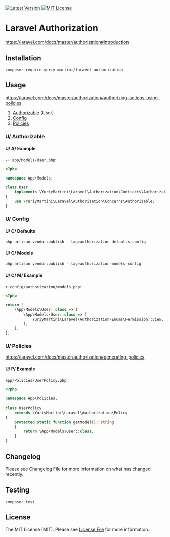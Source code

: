 [![Latest Version](http://img.shields.io/packagist/v/yuriy-martini/laravel-authorization.svg?label=Release&style=for-the-badge)](https://packagist.org/packages/yuriy-martini/laravel-authorization)
[![MIT License](https://img.shields.io/github/license/yuriy-martini/laravel-authorization.svg?label=License&color=blue&style=for-the-badge)](https://github.com/yuriy-martini/laravel-authorization/blob/master/LICENSE.md)

# Laravel Authorization

https://laravel.com/docs/master/authorization#introduction

## Installation

```shell
composer require yuriy-martini/laravel-authorization
```

## Usage

https://laravel.com/docs/master/authorization#authorizing-actions-using-policies

1. [Authorizable](#u-authorizable) (User)
2. [Config](#u-config)
3. [Policies](#u-policies)

### U/ Authorizable

#### U/ A/ Example

`-+ app/Models/User.php`:

```php
<?php

namespace App\Models;

class User
    implements \YuriyMartini\Laravel\Authorization\Contracts\Authorizable
{
    use \YuriyMartini\Laravel\Authorization\Concerns\Authorizable;
}
```

### U/ Config

#### U/ C/ Defaults

```php
php artisan vendor:publish --tag=authorization-defaults-config
```

#### U/ C/ Models

```php
php artisan vendor:publish --tag=authorization-models-config
```

#### U/ C/ M/ Example

`+ config/authorization/models.php`:

```php
<?php

return [
    \App\Models\User::class => [
        \App\Models\User::class => [
            YuriyMartini\Laravel\Authorization\Enums\Permission::view,
        ],
    ],
];
```

### U/ Policies

https://laravel.com/docs/master/authorization#generating-policies

#### U/ P/ Example

`app/Policies/UserPolicy.php`:

```php
<?php
 
namespace App\Policies;
 
class UserPolicy 
    extends \YuriyMartini\Laravel\Authorization\Policy
{
    protected static function getModel(): string
    {
        return \App\Models\User::class;
    }
}
```

## Changelog

Please see [Changelog File](CHANGELOG.md) for more information on what has changed recently.

## Testing

```shell
composer test
```

## License

The MIT License (MIT). Please see [License File](LICENSE.md) for more information.
